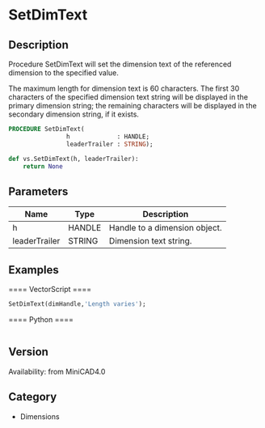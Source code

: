 # SetDimText

## Description
Procedure SetDimText will set the dimension text of the referenced dimension to the specified value. 

The maximum length for dimension text is 60 characters.  The first 30 characters of the specified dimension text string will be displayed in the primary dimension string; the remaining characters will be displayed in the secondary dimension string, if it exists.

```pascal
PROCEDURE SetDimText(
				h             : HANDLE;
				leaderTrailer : STRING);
```

```python
def vs.SetDimText(h, leaderTrailer):
    return None
```

## Parameters
|Name|Type|Description|
|---|---|---|
|h|HANDLE|Handle to a dimension object.|
|leaderTrailer|STRING|Dimension text string.|

## Examples
==== VectorScript ====
```pascal
SetDimText(dimHandle,'Length varies');
```
==== Python ====
```python

```

## Version
Availability: from MiniCAD4.0

## Category
* Dimensions

